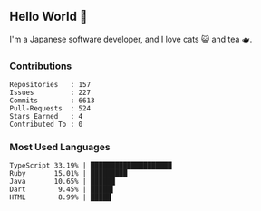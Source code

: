 ## Hello World 👋

I'm a Japanese software developer, and I love cats 😺 and tea 🫖.

### Contributions

    Repositories   : 157
    Issues         : 227
    Commits        : 6613
    Pull-Requests  : 524
    Stars Earned   : 4
    Contributed To : 0

### Most Used Languages

    TypeScript 33.19% | ████████████████████
    Ruby       15.01% | █████████
    Java       10.65% | ██████
    Dart        9.45% | █████▌
    HTML        8.99% | █████
